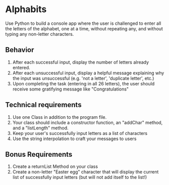 # Alphabits

Use Python to build a console app where the user is challenged to enter all the letters of the alphabet, one at a time, without repeating any, and without typing any non-letter characters.

## Behavior

1. After each successful input,  display the number of letters already entered.
1. After each unsuccessful input, display a helpful message explaining why the input was unsuccessful (e.g. 'not a letter', 'duplicate letter', etc.)
1. Upon completing the task (entering in all 26 letters), the user should receive some gratifying message like "Congratulations"

## Technical requirements

1. Use one Class in addition to the program file.
1. Your class should include a constructor function, an "addChar" method, and a "listLength" method.
1. Keep your user's successfully input letters as a list of characters
1. Use the string interpolation to craft your messages to users

## Bonus Requirements

1. Create a returnList Method on your class
1. Create a non-letter "Easter egg" character that will display the current list of successfully input letters (but will not add itself to the list!)
